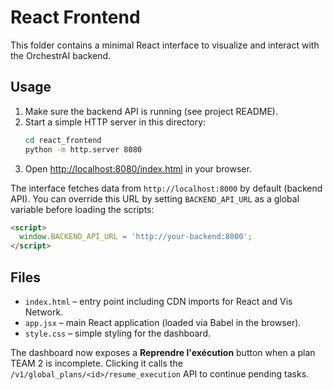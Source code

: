# React Frontend

This folder contains a minimal React interface to visualize and interact with the OrchestrAI backend.

## Usage

1. Make sure the backend API is running (see project README).
2. Start a simple HTTP server in this directory:
   ```bash
   cd react_frontend
   python -m http.server 8080
   ```
3. Open [http://localhost:8080/index.html](http://localhost:8080/index.html) in your browser.

The interface fetches data from `http://localhost:8000` by default (backend API). You can override this URL by setting `BACKEND_API_URL` as a global variable before loading the scripts:

```html
<script>
  window.BACKEND_API_URL = 'http://your-backend:8000';
</script>
```

## Files

- `index.html` – entry point including CDN imports for React and Vis Network.
- `app.jsx` – main React application (loaded via Babel in the browser).
- `style.css` – simple styling for the dashboard.

The dashboard now exposes a **Reprendre l'exécution** button when a plan TEAM 2 is incomplete. Clicking it calls the `/v1/global_plans/<id>/resume_execution` API to continue pending tasks.
